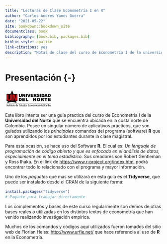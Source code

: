 ```yaml
--- 
title: "Lecturas de Clase Econometría I en R"
author: "Carlos Andres Yanes Guerra"
date: "2021-05-22"
site: bookdown::bookdown_site
documentclass: book
bibliography: [book.bib, packages.bib]
biblio-style: apalike
link-citations: yes
description: "Notas de clase del curso de Econometría I de la universidad del Norte con el Software de R"
---
```


# Presentación {-}

<img src="imagenes/log1.jpg" width="30%" style="display: block; margin: auto auto auto 0;" />

Este libro intenta ser una guía practica del curso de Econometría I de la **Universidad del Norte** que se encuentra ubicada en la costa norte de Colombia. Posee un singular número de aplicativos prácticos, que son guiados utilizando los *principales* comandos del programa (software) **R** que son aprendidos por los estudiantes durante la clase magistral.

Para esta ocasión, se hace uso del Software **R**. El cual es: *Un lenguaje de programación  de código abierto y que es enfocado en el análisis de datos, especialmente en el tema estadístico.* Sus creadores son Robert Gentleman y Ross Ihaka. En el link de <https://www.r-project.org/index.html> podrá encontrar todo lo relacionado con el programa y mayor información.

Uno de los *paquetes* que mas se utilizará en esta guía es el **Tidyverse**, que puede ser instalado desde el CRAN de la siguiente forma:


```r
install.packages("tidyverse")
# Paquete para trabajar directamente
```

Los complementos y bases de este curso regularmente son demos de otras bases reales o utilizadas en los distintos textos de econometría que han venido realizando investigación empírica.

Muchos de los comandos y códigos aquí utilizados fueron tomados del sitio web de Florian Heiss: <http://www.urfie.net/> que hace referencia al uso de **R** en la Econometría.

